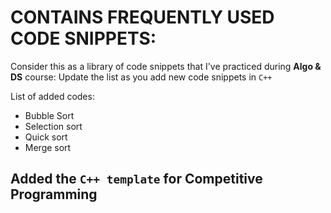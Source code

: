 # CONTAINS FREQUENTLY USED CODE SNIPPETS:

Consider this as a library of code snippets that I've practiced during **Algo & DS** course:  Update the list as you add new code snippets in `C++`

List of added codes:  
* Bubble Sort
* Selection sort
* Quick sort
* Merge sort

## Added the `C++ template` for **Competitive Programming**
